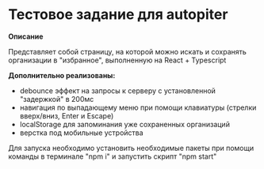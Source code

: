 # Тестовое задание для autopiter

**Описание**

Представляет собой страницу, на которой можно искать и сохранять организации в "избранное",
выполненную на React + Typescript

**Дополнительно реализованы:**
* debounce эффект на запросы к серверу с установленной "задержкой" в 200мс
* навигация по выпадающему меню при помощи клавиатуры (стрелки вверх/вниз, Enter и Escape)
* localStorage для запоминания уже сохраненных организаций
* верстка под мобильные устройства

Для запуска необходимо установить необходимые пакеты при помощи команды в терминале "npm i"
и запустить скрипт "npm start"
